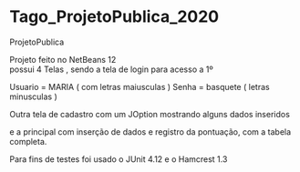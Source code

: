 # Tago_ProjetoPublica_2020
 ProjetoPublica

Projeto feito no NetBeans 12  
possui 4 Telas , sendo a tela de login para acesso  a 1º 

Usuario = MARIA    ( com letras maiusculas ) 
Senha = basquete ( letras minusculas ) 

Outra tela de cadastro  com um JOption mostrando alguns dados inseridos 

e a principal com inserção de dados  e registro da pontuação, com a tabela completa. 

Para fins de testes foi usado o JUnit 4.12 e o  Hamcrest 1.3 
